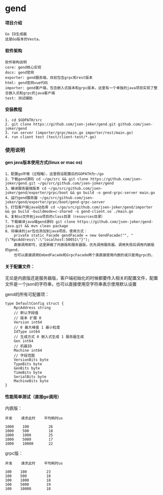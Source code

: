 # gend

#### 项目介绍
    Go ID生成器
    这是Go版本的Vesta，

#### 软件架构
    软件架构说明
    core: gend核心实现
    docs: gend官网
    exporter: gend服务端，目前包含grpc和rest版本
    html: gend官网vue代码
    importer: gend客户端，包含嵌入式版本和grpc版本，这里有一个单独的java项目实现了整合嵌入式和grpc的java客户端
    test: 测试辅助
    
#### 安装教程
    1. cd $GOPATH/src
    2. git clone https://github.com/jsen-joker/gend.git github.com/jsen-joker/gend
    3. run server (importer/grpc/main.go importer/rest/main.go)
    4. run client test (test/client-test/*.go)

### 使用说明
#### gen java版本使用方式(linux or mac os)
    1、配置go环境（过程略），这里假设配置后的GOPATH为~/go
    2、下载gend源码 cd ~/go/src && git clone https://github.com/jsen-joker/gend.git ~/go/src/github.com/jsen-joker/gend
    3、编译服务器端版本 cd ~/go/src/github.com/jsen-joker/gend/exporter/grpc/boot && go build -o gend-grpc-server main.go
    4、运行gend服务器 ~/go/src/github.com/jsen-joker/gend/exporter/grpc/boot/gend-grpc-server
    5、打包客户端java动态库 cd ~/go/src/github.com/jsen-joker/gend/importer && go build -buildmode=c-shared -o gend-client.so ./main.go
    6、复制so文件到java项目的class目录（resources目录）
    7、下载编译java端gend源码 git clone https://github.com/jsen-joker/gend-java.git && mvn clean package
    8、将编译的jar包也添加到java项目，使用方式：
        private static Facade gendFacade = new GendFacade("", "{\"RpcAddress\":\"localhost:50051\"}");
        直接调用即可，这里屏蔽了内嵌版和服务器版，优先调用服务器，调用失败后调用内嵌版的gend，
        也可以直接调用EmbedFacade和GrpcFacade两个类直接使用内嵌的或只是用grpc的，
 
#### 关于配置文件：
无论是内嵌版还是服务器版，客户端初始化的时候都要传入相关的配置文件，配置文件是一个json的字符串，也可以直接使用空字符串表示使用默认设置

gend的所有可配置项：

    type DefaultConfig struct {
        RpcAddress string
        // 默认字段值
        // 版本 扩展 0
        Version int64
        // 0 最大峰值 1 最小粒度
        IdType int64
        // 生成方式 0 嵌入式生成 1 服务器生成
        Gen int64
        // 机器ID
        Machine int64
        // 字段范围
        VersionBits byte
        TypeBits byte
        GenBits byte
        TimeBits byte
        SerialBits byte
        MachineBits byte
    }



#### 性能简单测试（直接go调用）
内嵌版：

    并发    请求此时    平均耗时us
    
    1000    100         26
    1000    500         18
    1000    1000        25
    1000    5000        17
    1000    10000       22

grpc版：

    并发    请求此时    平均耗时us
    
    100    100         23
    100    500         18
    100    1000        18
    100    5000        19
    100    10000       18
